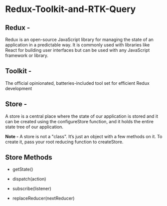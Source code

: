 # Redux-Toolkit-and-RTK-Query 

## Redux -
Redux is an open-source JavaScript library for managing the state of an application in a predictable way. It is commonly used with libraries like React for building user interfaces but can be used with any JavaScript framework or library.

## Toolkit -
The official opinionated, batteries-included tool set for efficient Redux development

## Store -
A store is a central place where the state of our application is stored and it can be created using the configureStore function, and it holds the entire state tree of our application.

**Note -** A store is not a "class". It’s just an object with a few methods on it. To create it, pass your root reducing function to createStore.

## Store Methods

- getState()

- dispatch(action)

- subscribe(listener)

- replaceReducer(nextReducer)

